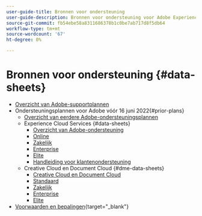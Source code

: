 ```yaml
---
user-guide-title: Bronnen voor ondersteuning
user-guide-description: Bronnen voor ondersteuning voor Adobe Experience Cloud en Adobe Experience Platform.
source-git-commit: fb54ebe58a8311686378b1c0be7ab717d8f5db64
workflow-type: tm+mt
source-wordcount: '67'
ht-degree: 0%

---
```



# Bronnen voor ondersteuning {#data-sheets}

+ [Overzicht van Adobe-supportplannen](overview.md)
+ Ondersteuningsplannen voor Adobe vóór 16 juni 2022{#prior-plans}
   + [Overzicht van eerdere Adobe-ondersteuningsplannen](overview-prior-plans.md)
   + Experience Cloud Services {#data-sheets}
      + [Overzicht van Adobe-ondersteuning](dx-overview.md)
      + [Online](online.md)
      + [Zakelijk](business.md)
      + [Enterprise](enterprise.md)
      + [Elite](elite.md)
      + [Handleiding voor klantenondersteuning](support-guide.md)
   + Creative Cloud en Document Cloud {#dme-data-sheets}
      + [Creative Cloud en Document Cloud](dme-overview.md)
      + [Standaard](dme-standard.md)
      + [Zakelijk](dme-business.md)
      + [Enterprise](dme-enterprise.md)
      + [Elite](dme-elite.md)
+ [Voorwaarden en bepalingen](https://helpx.adobe.com/support/programs/support-policies-terms-conditions.html){target=&quot;_blank&quot;}

<!--

Articles must be added to this TOC file in order to render.

Use this list format to specify links to articles and section headings that expand and collapse in the left rail of the user guide.

An article link CANNOT be used as a section heading.
-->
